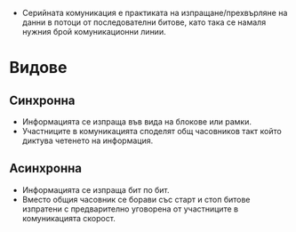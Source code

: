 - Серийната комуникация е практиката на изпращане/прехвърляне на данни в потоци от последователни битове, като така се намаля нужния брой комуникационни линии.
# Видове
## Синхронна 
- Информацията се изпраща във вида на блокове или рамки.
- Участниците в комуникацията споделят общ часовников такт който диктува четенето на информация.
## Асинхронна 
- Информацията се изпраща бит по бит.
- Вместо общия часовник се борави със старт и стоп битове изпратени с предварително уговорена от участниците в комуникацията скорост.